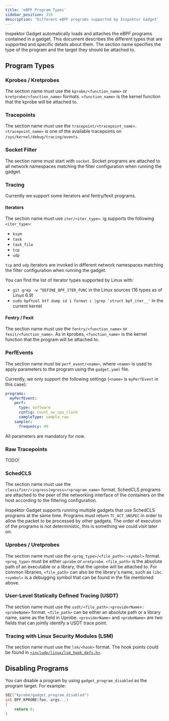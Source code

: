 ```yaml
---
title: 'eBPF Program Types'
sidebar_position: 310
description: 'Different eBPF programs supported by Inspektor Gadget'
---
```


Inspektor Gadget automatically loads and attaches the eBPF programs contained in a gadget. This
document describes the different types that are supported and specific details about them.
The section name specifies the type of the program and the target they should be attached to.

## Program Types

### Kprobes / Kretprobes

The section name must use the `kprobe/<function_name>` or `kretprobe/<function_name>` formats.
`<function_name>` is the kernel function that the kprobe will be attached to.

### Tracepoints

The section name must use the `tracepoint/<tracepoint_name>`. `<tracepoint_name>` is one of the
available tracepoints on `/sys/kernel/debug/tracing/events`.

### Socket Filter

The section name must start with `socket`. Socket programs are attached to all network namespaces
matching the filter configuration when running the gadget.

### Tracing

Currently we support some iterators and fentry/fexit programs.

#### Iterators

The section name must use `iter/<iter_type>`. ig supports the following `<iter_type>`:
- `ksym`
- `task`
- `task_file`
- `tcp`
- `udp`

`tcp` and `udp` iterators are invoked in different network namespaces matching
the filter configuration when running the gadget.

You can find the list of iterator types supported by Linux with:
- `git grep -w ^DEFINE_BPF_ITER_FUNC` in the Linux sources (16 types as of Linux 6.9)
- `sudo bpftool btf dump id 1 format c |grep 'struct bpf_iter__'` in the current kernel

#### Fentry / Fexit

The section name must use the `fentry/<function_name>` or `fexit/<function_name>`. As in kprobes,
`<function_name>` is the kernel function that the program will be attached to.

### PerfEvents

The section name must be `perf_event/<name>`, where `<name>` is used to apply parameters to the
program using the `gadget.yaml` file.

Currently, we only support the following settings (`<name>` is `myPerfEvent` in this case):

```yaml
programs:
  myPerfEvent:
    perf:
      type: software
      config: count_sw_cpu_clock
      sampleType: sample_raw
    sampler:
      frequency: 49
```

All parameters are mandatory for now.

### Raw Tracepoints

TODO!

### SchedCLS

The section name must use the `classifier/<ingress|egress>/<program_name>` format. SchedCLS programs
are attached to the peer of the networking interface of the containers on the host according to the
filtering configuration.

Inspektor Gadget supports running multiple gadgets that use SchedCLS programs at the same time.
Programs must return `TC_ACT_UNSPEC` in order to allow the packet to be processed by other gadgets.
The order of execution of the programs is not deterministic, this is something we could visit later
on.

### Uprobes / Uretprobes

The section name must use the `<prog_type>/<file_path>:<symbol>` format.
`<prog_type>` must be either `uprobe` or `uretprobe`.
`<file_path>` is the absolute path of an executable or a library, that the uprobe will be attached to.
For common libraries, `<file_path>` can also be the library's name, such as `libc`.
`<symbol>` is a debugging symbol that can be found in the file mentioned above.

### User-Level Statically Defined Tracing (USDT)

The section name must use the `usdt/<file_path>:<providerName>:<probeName>` format.
`<file_path>` can be either an absolute path or a library name, same as the field in Uprobe.
`<providerName>` and `<probeName>` are two fields that can jointly identify a USDT trace point.

### Tracing with Linux Security Modules (LSM)

The section name must use the `lsm/<hook>` format.
The hook points could be found in [`<include/linux/lsm_hook_defs.h>`](https://github.com/torvalds/linux/blob/master/include/linux/lsm_hook_defs.h).

## Disabling Programs

You can disable a program by using `gadget_program_disabled` as the program
target. For example:

```c
SEC("kprobe/gadget_program_disabled")
int BPF_KPROBE(foo, args...)
{
	return 0;
}
```
